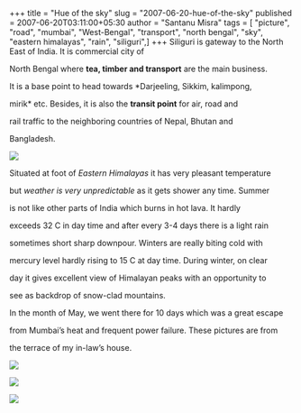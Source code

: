 +++
title = "Hue of the sky"
slug = "2007-06-20-hue-of-the-sky"
published = 2007-06-20T03:11:00+05:30
author = "Santanu Misra"
tags = [ "picture", "road", "mumbai", "West-Bengal", "transport", "north bengal", "sky", "eastern himalayas", "rain", "siliguri",]
+++
Siliguri is gateway to the North East of India. It is commercial city of

North Bengal where **tea, timber and transport** are the main business.

It is a base point to head towards *Darjeeling, Sikkim, kalimpong,

mirik* etc. Besides, it is also the **transit point** for air, road and

rail traffic to the neighboring countries of Nepal, Bhutan and

Bangladesh.



![](../images/2007-06-20-hue-of-the-sky-slg-rly.jpg)



Situated at foot of *Eastern Himalayas* it has very pleasant temperature

but *weather is very unpredictable* as it gets shower any time. Summer

is not like other parts of India which burns in hot lava. It hardly

exceeds 32 C in day time and after every 3-4 days there is a light rain

sometimes short sharp downpour. Winters are really biting cold with

mercury level hardly rising to 15 C at day time. During winter, on clear

day it gives excellent view of Himalayan peaks with an opportunity to

see as backdrop of snow-clad mountains.



In the month of May, we went there for 10 days which was a great escape

from Mumbai’s heat and frequent power failure. These pictures are from

the terrace of my in-law’s house.



[](http://blog.santm.com/image_article/daytime-slg-big.jpg "Day time at Siliguri")![](../images/2007-06-20-hue-of-the-sky-daytime-slg.jpg)



[](http://blog.santm.com/image_article/cloud-slg-big.jpg "Clouds")![](../images/2007-06-20-hue-of-the-sky-cloud-slg.jpg)



[](http://blog.santm.com/image_article/sunset-slg-big.jpg "Sunset at Siliguri")![](../images/2007-06-20-hue-of-the-sky-sunset-slg.jpg)
